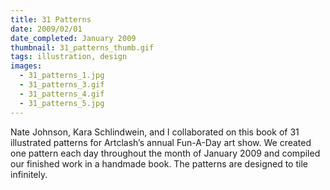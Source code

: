 ```yaml
---
title: 31 Patterns
date: 2009/02/01
date_completed: January 2009
thumbnail: 31_patterns_thumb.gif
tags: illustration, design
images:
  - 31_patterns_1.jpg
  - 31_patterns_3.gif
  - 31_patterns_4.gif
  - 31_patterns_5.jpg
---
```


Nate Johnson, Kara Schlindwein, and I collaborated on this book of 31 illustrated patterns for Artclash’s annual Fun-A-Day art show. We created one pattern each day throughout the month of January 2009 and compiled our finished work in a handmade book. The patterns are designed to tile infinitely.
